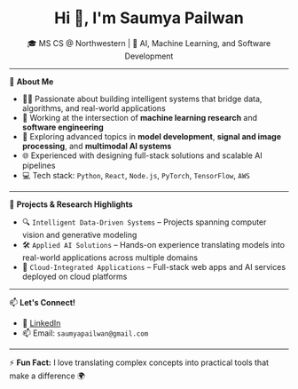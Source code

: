 <h1 align="center">Hi 👋, I'm Saumya Pailwan</h1>
<p align="center">
  🎓 MS CS @ Northwestern | 🤖 AI, Machine Learning, and Software Development  
</p>

---

🌱 **About Me**  
- 👨‍💻 Passionate about building intelligent systems that bridge data, algorithms, and real-world applications  
- 🧠 Working at the intersection of **machine learning research** and **software engineering**
- 🔬 Exploring advanced topics in **model development**, **signal and image processing**, and **multimodal AI systems**
- 🌐 Experienced with designing full-stack solutions and scalable AI pipelines  
- 💻 Tech stack: `Python`, `React`, `Node.js`, `PyTorch`, `TensorFlow`, `AWS`

---

📌 **Projects & Research Highlights**
- 🔍 `Intelligent Data-Driven Systems` – Projects spanning computer vision and generative modeling  
- 🛠️ `Applied AI Solutions` – Hands-on experience translating models into real-world applications across multiple domains  
- 🌟 `Cloud-Integrated Applications` – Full-stack web apps and AI services deployed on cloud platforms

---

📫 **Let's Connect!**  
- 💼 [LinkedIn](https://www.linkedin.com/in/your-linkedin/)  
- 📫 Email: `saumyapailwan@gmail.com`  

---

⚡ **Fun Fact:** I love translating complex concepts into practical tools that make a difference 🌍
